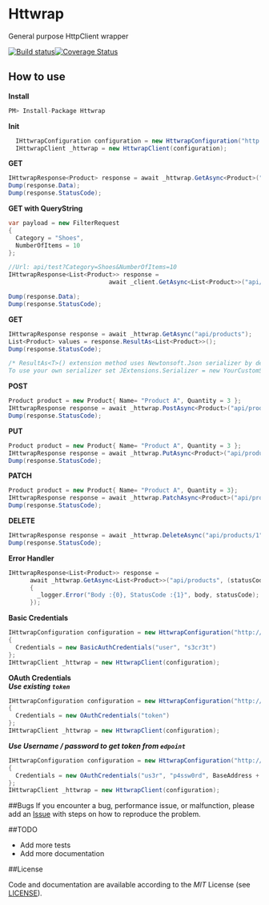 # Httwrap
General purpose HttpClient wrapper

[![Build status](https://ci.appveyor.com/api/projects/status/vyg8a2lsw1jf9nki?svg=true)](https://ci.appveyor.com/project/ziyasal/httwrap)[![Coverage Status](https://coveralls.io/repos/ziyasal/Httwrap/badge.svg)](https://coveralls.io/r/ziyasal/Httwrap)

## How to use  

**Install**  
```cs
PM> Install-Package Httwrap
```
**Init**  
```csharp
  IHttwrapConfiguration configuration = new HttwrapConfiguration("http://localhost:9000/");
  IHttwrapClient _httwrap = new HttwrapClient(configuration);
```

**GET**  
```csharp
IHttwrapResponse<Product> response = await _httwrap.GetAsync<Product>("api/products/1");
Dump(response.Data);
Dump(response.StatusCode);
```

**GET with QueryString**  
```csharp
var payload = new FilterRequest
{
  Category = "Shoes",
  NumberOfItems = 10
};

//Url: api/test?Category=Shoes&NumberOfItems=10
IHttwrapResponse<List<Product>> response = 
                            await _client.GetAsync<List<Product>>("api/test", payload);

Dump(response.Data);
Dump(response.StatusCode);
```

**GET**  
```csharp
IHttwrapResponse response = await _httwrap.GetAsync("api/products");
List<Product> values = response.ResultAs<List<Product>>();
Dump(response.StatusCode);

/* ResultAs<T>() extension method uses Newtonsoft.Json serializer by default.  
To use your own serializer set JExtensions.Serializer = new YourCustomSerializerImpl();*/
```

**POST**  
```csharp
Product product = new Product{ Name= "Product A", Quantity = 3 };
IHttwrapResponse response = await _httwrap.PostAsync<Product>("api/products",product);
Dump(response.StatusCode);
```

**PUT**  
```csharp
Product product = new Product{ Name= "Product A", Quantity = 3 };
IHttwrapResponse response = await _httwrap.PutAsync<Product>("api/products/1",product);
Dump(response.StatusCode);
```

**PATCH**  
```csharp
Product product = new Product{ Name= "Product A", Quantity = 3};
IHttwrapResponse response = await _httwrap.PatchAsync<Product>("api/products/1",product);
Dump(response.StatusCode);
```

**DELETE**  
```csharp
IHttwrapResponse response = await _httwrap.DeleteAsync("api/products/1");
Dump(response.StatusCode);
```


**Error Handler**  
```csharp
IHttwrapResponse<List<Product>> response = 
      await _httwrap.GetAsync<List<Product>>("api/products", (statusCode, body) =>
      {
        _logger.Error("Body :{0}, StatusCode :{1}", body, statusCode);
      });
```

**Basic Credentials**
```csharp
IHttwrapConfiguration configuration = new HttwrapConfiguration("http://localhost:9000/")
{
  Credentials = new BasicAuthCredentials("user", "s3cr3t")
};
IHttwrapClient _httwrap = new HttwrapClient(configuration);
```

**OAuth Credentials**  
_**Use existing ```token```**_
```csharp
IHttwrapConfiguration configuration = new HttwrapConfiguration("http://localhost:9000/")
{
  Credentials = new OAuthCredentials("token")
};
IHttwrapClient _httwrap = new HttwrapClient(configuration);
```
_**Use Username / password to get token from ```edpoint```**_

```csharp
IHttwrapConfiguration configuration = new HttwrapConfiguration("http://localhost:9000/")
{
  Credentials = new OAuthCredentials("us3r", "p4ssw0rd", BaseAddress + "/token")
};
IHttwrapClient _httwrap = new HttwrapClient(configuration);
```

##Bugs
If you encounter a bug, performance issue, or malfunction, please add an [Issue](https://github.com/ziyasal/Httwrap/issues) with steps on how to reproduce the problem.

##TODO
- Add more tests
- Add more documentation

##License

Code and documentation are available according to the *MIT* License (see [LICENSE](https://github.com/ziyasal/Httwrap/blob/master/LICENSE)).
